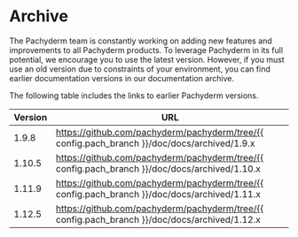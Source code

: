 # Archive

The Pachyderm team is constantly working on adding new features and
improvements to all Pachyderm products. To leverage Pachyderm in its
full potential, we encourage you to use the latest version.
However, if you must use an old version due to constraints of your
environment, you can find earlier documentation versions in our
documentation archive.

The following table includes the links to earlier Pachyderm versions.

| Version | URL |
| ------- | ---- |
| 1.9.8 | https://github.com/pachyderm/pachyderm/tree/{{ config.pach_branch }}/doc/docs/archived/1.9.x|
|1.10.5|https://github.com/pachyderm/pachyderm/tree/{{ config.pach_branch }}/doc/docs/archived/1.10.x|
|1.11.9|https://github.com/pachyderm/pachyderm/tree/{{ config.pach_branch }}/doc/docs/archived/1.11.x|
|1.12.5|https://github.com/pachyderm/pachyderm/tree/{{ config.pach_branch }}/doc/docs/archived/1.12.x|
